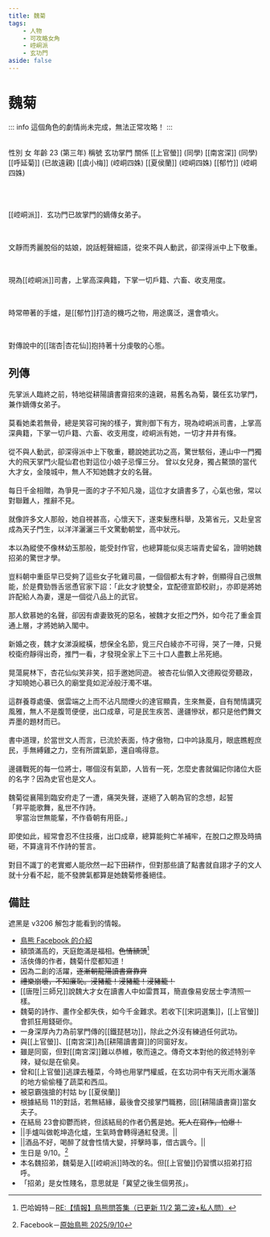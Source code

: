 ```yaml
---
title: 魏菊
tags:
    - 人物
    - 可攻略女角
    - 崆峒派
    - 玄功門
aside: false
---
```


# 魏菊

::: info
這個角色的劇情尚未完成，無法正常攻略！
:::

<ChTabs position="bottom">
	<ChTab title="初識">
		<ChMeet 
			src='/images/characters/girl_7/normal.webp' 
			nameTitle='玄功掌門'
			nameMain='魏菊'
			desc='崆峒派．玄功門當代的嫡傳女弟子，兼任當代掌門。<br>儀態端莊，知書達禮，文靜而秀麗脫俗，與崆峒派格格不入的奇女子。'
			:animation=true
		/>
	</ChTab>
</ChTabs>
<br>

<InfoList>
	<Info title='角色資料' :open=true>
		<table>
			<ChTr>
				<ChTd isTitle=true>
					性別
				</ChTd>
				<ChTd>
					女
				</ChTd>
			</ChTr>
			<ChTr>
				<ChTd isTitle=true>
					年齡
				</ChTd>
				<ChTd>
					23 (第三年)
				</ChTd>
			</ChTr>
			<ChTr>
				<ChTd isTitle=true>
					稱號
				</ChTd>
				<ChTd>
					玄功掌門
				</ChTd>
			</ChTr>
			<ChTr>
				<ChTd isTitle=true position='center'>
					關係
				</ChTd>
			</ChTr>
			<ChTr>
				<ChTd position='center'>
					[[上官螢]] (同學)
				</ChTd>
			</ChTr>
			<ChTr>
				<ChTd position='center'>
					[[南宮深]] (同學)
				</ChTd>
			</ChTr>
			<ChTr>
				<ChTd position='center'>
					[[呼延菊]] (已故遠親)
				</ChTd>
			</ChTr>
			<ChTr>
				<ChTd position='center'>
					[[虞小梅]] (崆峒四姝)
				</ChTd>
			</ChTr>
			<ChTr>
				<ChTd position='center'>
					[[夏侯蘭]] (崆峒四姝)
				</ChTd>
			</ChTr>
			<ChTr>
				<ChTd position='center'>
					[[郁竹]] (崆峒四姝)
				</ChTd>
			</ChTr>
		</table>
	</Info>
</InfoList>

<br>

[[崆峒派]]．玄功門已故掌門的嫡傳女弟子。

<br>

文靜而秀麗脫俗的姑娘，說話輕聲細語，從來不與人動武，卻深得派中上下敬重。

<br>

現為[[崆峒派]]司書，上掌高深典籍，下掌一切戶籍、六畜、收支用度。

<br>

時常帶著的手爐，是[[郁竹]]打造的機巧之物，用途廣泛，還會噴火。

<br>

對傳說中的[[瑞杏|杏花仙]]抱持著十分虔敬的心態。
<br clear="all">

## 列傳

<Tabs>
  <Tab title="列傳一">
	先掌派人臨終之前，特地從耕陽讀書齋招來的遠親，易舊名為菊，襲任玄功掌門，兼作嫡傳女弟子。<br><br>
	莫看她柔若無骨，總是笑容可掬的樣子，實則御下有方，現為崆峒派司書，上掌高深典籍，下掌一切戶籍、六畜、收支用度，崆峒派有她，一切才井井有條。<br><br>
	從不與人動武，卻深得派中上下敬重，聽說她武功之高，驚世駭俗，連山中一門獨大的飛天掌門火龍仙君也對這位小娘子忌憚三分。
  </Tab>
  <Tab title="列傳二">
	曾以女兒身，獨占鰲頭的當代大才女，金陵城中，無人不知她魏才女的名聲。<br><br>
	每日千金相贈，為爭見一面的才子不知凡幾，這位才女讀書多了，心氣也傲，常以對聯難人，推辭不見。<br><br>
	就像許多文人那般，她自視甚高，心懷天下，遂束髮應科舉，及第省元，又赴皇宮成為天子門生，以洋洋灑灑三千文驚動朝堂，高中狀元。<br><br>
	本以為縱使不像林幼玉那般，能受封作官，也總算能似吳志端青史留名，證明她魏招弟的驚世才學。<br><br>
	豈料朝中重臣早已受夠了這些女子牝雞司晨，一個個都太有才幹，倒顯得自己很無能，於是費勁唇舌慫恿官家下詔：「此女才貌雙全，宜配德宣節校尉」，亦即是將她許配給人為妻，還是一個從八品上的武官。<br><br>
	那人欽慕她的名聲，卻因有虐妻致死的惡名，被魏才女拒之門外，如今花了重金買通上層，才將她納入閣中。<br><br>
	新婚之夜，魏才女涕淚縱橫，想保全名節，覓三尺白綾亦不可得，哭了一陣，只覺校衛府靜得出奇，推門一看，才發現全家上下三十口人盡數上吊死絕。<br><br>
	晃蕩屍林下，杏花仙似笑非笑，招手邀她同遊。
  </Tab>
  <Tab title="列傳三">
	被杏花仙領入文德殿從旁聽政，才知曉她心慕已久的廟堂竟如泥淖般汙濁不堪。<br><br>
	這群養尊處優、倨雲端之上而不沾凡間煙火的達官顯貴，生來無憂，自有閒情講究風雅，無人不是腹笥便便，出口成章，可是民生疾苦、邊疆慘狀，都只是他們舞文弄墨的題材而已。<br><br>
	書中道理，於當世文人而言，已流於表面，恃才傲物，口中吟詠風月，眼底瞧輕庶民，手無縛雞之力，空有所謂氣節，還自鳴得意。<br><br>
	邊疆戰死的每一位將士，哪個沒有氣節，人皆有一死，怎麼史書就偏記你諸位大臣的名字？因為史官也是文人。<br><br>
	魏菊從襄陽到臨安府走了一遭，痛哭失聲，遂絕了入朝為官的念想，起誓<br>
	「昇平能歌舞，亂世不作詩。<br>
	　寧當治世無能輩，不作昏朝有用臣。」<br><br>
	即使如此，經常會忍不住技癢，出口成章，總算能夠亡羊補牢，在脫口之際及時搞砸，不算違背不作詩的誓言。<br><br>
	對目不識丁的老實鄉人能欣然一起下田耕作，但對那些讀了點書就自詡才子的文人就十分看不起，能不發脾氣都算是她魏菊修養絕佳。
  </Tab>
</Tabs>

## 備註

遮黑是 v3206 解包才能看到的情報。

-   [鳥熊 Facebook 的介紹](https://www.facebook.com/photo.php?fbid=170987155454668&id=100076301525150&set=a.165167019370015)
-   額頭滿高的，天庭飽滿是福相。~~色情額頭~~[^1]
-   活俠傳的作者，魏菊什麼都知道！
-   因為二創的活躍，~~逐漸朝龍陽讀書齋靠齊~~
-   ~~禮樂崩壞，不知廉恥。浸豬籠！浸豬籠！浸豬籠！~~
-   [[唐陞|三師兄]]說魏大才女在讀書人中如雷貫耳，簡直像易安居士李清照一樣。
-   魏菊的詩作、畫作全都失佚，如今千金難求。若收下[[宋詞選集]]，[[上官螢]]會抓狂用錢砸你。
-   一身深厚內力為前掌門傳的[[鐵琵琶功]]，除此之外沒有練過任何武功。
-   與[[上官螢]]、[[南宮深]]為[[耕陽讀書齋]]的同窗好友。
-   雖是同窗，但對[[南宮深]]難以恭維，敬而遠之。傳奇文本對他的敘述特別辛辣，疑似是在偷臭。
-   曾和[[上官螢]]逃課去種菜，今時也用掌門權威，在玄功洞中有天光雨水灑落的地方偷偷種了蔬菜和西瓜。
-   被惡霸強搶的村姑 by [[夏侯蘭]]
-   根據<EndIcon no="11">結局 11</EndIcon>的對話，若無結緣，最後會交接掌門職務，回[[耕陽讀書齋]]當女夫子。
-   在<EndIcon no="23">結局 23</EndIcon>會抑鬱而終，但該結局的作者仍舊是她。~~死人在寫作，怕爆！~~
-   <MarkdownWrapper>||手爐叫做乾坤造化爐，生氣時會轉得通紅發燙。||</MarkdownWrapper>
-   <MarkdownWrapper>||酒品不好，喝醉了就會性情大變，抨擊時事，借古諷今。||</MarkdownWrapper>
-   生日是 9/10。[^2]
-   本名魏招弟，魏菊是入[[崆峒派]]時改的名。但[[上官螢]]仍習慣以招弟打招呼。
-   「招弟」是女性賤名，意思就是「冀望之後生個男孩」。

[^1]: 巴哈姆特－[RE:【情報】鳥熊問答集（已更新 11/2 第二波+私人問）](https://forum.gamer.com.tw/Co.php?bsn=73317&sn=12184&subbsn=1&bPage=0)
[^2]: Facebook－[原始鳥熊 2025/9/10](https://www.facebook.com/share/169pXAfAAF/)
